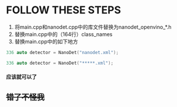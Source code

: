 # FOLLOW THESE STEPS
1. 将main.cpp和nanodet.cpp中的库文件替换为nanodet_openvino_*.h
2. 替换main.cpp中的（164行）class_names
3. 替换main.cpp中的如下地方
```cpp
336 auto detector = NanoDet("nanodet.xml"); 
```

```cpp
336 auto detector = NanoDet("*****.xml"); 
```

#### 应该就可以了

## ~~错了不怪我~~